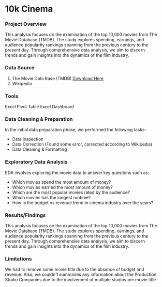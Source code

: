 # 10k Cinema

### Project Overview

This analysis focuses on the examination of the top 10,000 movies from The Movie Database (TMDB). The study explores spending, earnings, and audience popularity rankings spanning from the previous century to the present day. Through comprehensive data analysis, we aim to discern trends and gain insights into the dynamics of the film industry.

### Data Source

1. The Movie Data Base (TMDB)
   [Download Here](https://www.kaggle.com/datasets/joebeachcapital/top-10000-most-popular-movies-from-imdb/discussion/433798)
2. Wikipedia

### Tools

Excel
Pivot Table
Excel Dashboard

### Data Cleaning & Preparation

In the initial data preparation phase, we performed the following tasks-
- Data inspection
- Data Correction (Found some error, corrected according to Wikipedia)
- Data Cleaning & Formatting

### Exploratory Data Analysis

EDA involves exploring the movie data to answer key questions such as:

- Which movies spend the most amount of money?
- Which movies earned the most amount of money?
- Which are the most popular movies rated by the audience?
- Which movies has the longest runtime?
- How is the budget vs revenue trend in cinema industry over the years?

### Results/Findings

This analysis focuses on the examination of the top 10,000 movies from The Movie Database (TMDB). The study explores spending, earnings, and audience popularity rankings spanning from the previous century to the present day. Through comprehensive data analysis, we aim to discern trends and gain insights into the dynamics of the film industry.

### Limitations

We had to remove some movie title due to the absence of budget and revenue. Also, we couldn't summaries any information about the Production Studio Companies due to the involvement of multiple studios per movie title.


